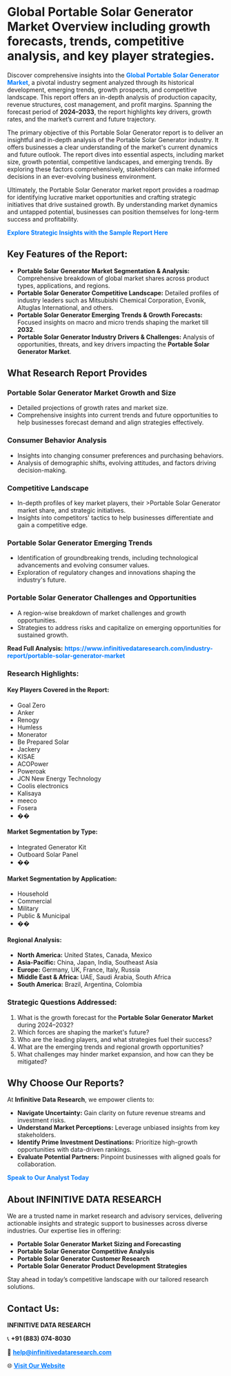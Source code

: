 <h1>Global Portable Solar Generator Market Overview including growth forecasts, trends, competitive analysis, and key player strategies.</h1>
<p>
Discover comprehensive insights into the 
<a href="https://www.infinitivedataresearch.com/industry-report/portable-solar-generator-market" rel="dofollow" style="color: #007BFF; text-decoration: none;"><strong>Global Portable Solar Generator Market</strong></a>, a pivotal industry segment analyzed through its historical development, emerging trends, growth prospects, and competitive landscape. This report offers an in-depth analysis of production capacity, revenue structures, cost management, and profit margins. Spanning the forecast period of <strong>2024–2033</strong>, the report highlights key drivers, growth rates, and the market’s current and future trajectory.
</p>
<p>
The primary objective of this Portable Solar Generator report is to deliver an insightful and in-depth analysis of the Portable Solar Generator industry. It offers businesses a clear understanding of the market's current dynamics and future outlook. The report dives into essential aspects, including market size, growth potential, competitive landscapes, and emerging trends. By exploring these factors comprehensively, stakeholders can make informed decisions in an ever-evolving business environment.
</p>
<p>
Ultimately, the Portable Solar Generator market report provides a roadmap for identifying lucrative market opportunities and crafting strategic initiatives that drive sustained growth. By understanding market dynamics and untapped potential, businesses can position themselves for long-term success and profitability.
</p>
<p>
<a href="https://www.infinitivedataresearch.com/request-sample/reportId=109510" style="color: #007BFF; text-decoration: none;"><strong>Explore Strategic Insights with the Sample Report Here</strong></a>
</p>

<h2>Key Features of the Report:</h2>
<ul>
<li><strong>Portable Solar Generator Market Segmentation & Analysis:</strong> Comprehensive breakdown of global market shares across product types, applications, and regions.</li>
<li><strong>Portable Solar Generator Competitive Landscape:</strong> Detailed profiles of industry leaders such as Mitsubishi Chemical Corporation, Evonik, Altuglas International, and others.</li>
<li><strong>Portable Solar Generator Emerging Trends & Growth Forecasts:</strong> Focused insights on macro and micro trends shaping the market till <strong>2032</strong>.</li>
<li><strong>Portable Solar Generator Industry Drivers & Challenges:</strong> Analysis of opportunities, threats, and key drivers impacting the <strong>Portable Solar Generator Market</strong>.</li>
</ul>

<h2>What Research Report Provides</h2>
<h3>Portable Solar Generator Market Growth and Size</h3>
<ul>
<li>Detailed projections of growth rates and market size.</li>
<li>Comprehensive insights into current trends and future opportunities to help businesses forecast demand and align strategies effectively.</li>
</ul>

<h3>Consumer Behavior Analysis</h3>
<ul>
<li>Insights into changing consumer preferences and purchasing behaviors.</li>
<li>Analysis of demographic shifts, evolving attitudes, and factors driving decision-making.</li>
</ul>

<h3>Competitive Landscape</h3>
<ul>
<li>In-depth profiles of key market players, their >Portable Solar Generator market share, and strategic initiatives.</li>
<li>Insights into competitors' tactics to help businesses differentiate and gain a competitive edge.</li>
</ul>

<h3>Portable Solar Generator Emerging Trends</h3>
<ul>
<li>Identification of groundbreaking trends, including technological advancements and evolving consumer values.</li>
<li>Exploration of regulatory changes and innovations shaping the industry's future.</li>
</ul>

<h3>Portable Solar Generator Challenges and Opportunities</h3>
<ul>
<li>A region-wise breakdown of market challenges and growth opportunities.</li>
<li>Strategies to address risks and capitalize on emerging opportunities for sustained growth.</li>
</ul>
<p><strong>Read Full Analysis:</strong> <a href="https://www.infinitivedataresearch.com/industry-report/portable-solar-generator-market" rel="dofollow" style="color: #007BFF; text-decoration: none;"><strong>https://www.infinitivedataresearch.com/industry-report/portable-solar-generator-market</strong></a></p>
<h3>Research Highlights:</h3>
<h4>Key Players Covered in the Report:</h4>
<ul><li>Goal Zero</li><li>Anker</li><li>Renogy</li><li>Humless</li><li>Monerator</li><li>Be Prepared Solar</li><li>Jackery</li><li>KISAE</li><li>ACOPower</li><li>Poweroak</li><li>JCN New Energy Technology</li><li>Coolis electronics</li><li>Kalisaya</li><li>meeco</li><li>Fosera</li><li>��</li></ul>
<h4>Market Segmentation by Type:</h4>
<ul><li>Integrated Generator Kit</li><li>Outboard Solar Panel</li><li>��</li></ul>
<h4>Market Segmentation by Application:</h4>
<ul><li>Household</li><li>Commercial</li><li>Military</li><li>Public &amp; Municipal</li><li>��</li></ul>

<h4>Regional Analysis:</h4>
<ul>
<li><strong>North America:</strong> United States, Canada, Mexico</li>
<li><strong>Asia-Pacific:</strong> China, Japan, India, Southeast Asia</li>
<li><strong>Europe:</strong> Germany, UK, France, Italy, Russia</li>
<li><strong>Middle East & Africa:</strong> UAE, Saudi Arabia, South Africa</li>
<li><strong>South America:</strong> Brazil, Argentina, Colombia</li>
</ul>

<h3>Strategic Questions Addressed:</h3>
<ol>
<li>What is the growth forecast for the <strong>Portable Solar Generator Market</strong> during 2024–2032?</li>
<li>Which forces are shaping the market's future?</li>
<li>Who are the leading players, and what strategies fuel their success?</li>
<li>What are the emerging trends and regional growth opportunities?</li>
<li>What challenges may hinder market expansion, and how can they be mitigated?</li>
</ol>

<h2>Why Choose Our Reports?</h2>
<p>At <strong>Infinitive Data Research</strong>, we empower clients to:</p>
<ul>
<li><strong>Navigate Uncertainty:</strong> Gain clarity on future revenue streams and investment risks.</li>
<li><strong>Understand Market Perceptions:</strong> Leverage unbiased insights from key stakeholders.</li>
<li><strong>Identify Prime Investment Destinations:</strong> Prioritize high-growth opportunities with data-driven rankings.</li>
<li><strong>Evaluate Potential Partners:</strong> Pinpoint businesses with aligned goals for collaboration.</li>
</ul>
<p><a href="https://www.infinitivedataresearch.com/industry-report/portable-solar-generator-market" rel="dofollow" style="color: #007BFF; text-decoration: none;"><strong>Speak to Our Analyst Today</strong></a></p>

<h2>About INFINITIVE DATA RESEARCH</h2>
<p>We are a trusted name in market research and advisory services, delivering actionable insights and strategic support to businesses across diverse industries. Our expertise lies in offering:</p>
<ul>
<li><strong>Portable Solar Generator Market Sizing and Forecasting</strong></li>
<li><strong>Portable Solar Generator Competitive Analysis</strong></li>
<li><strong>Portable Solar Generator Customer Research</strong></li>
<li><strong>Portable Solar Generator Product Development Strategies</strong></li>
</ul>
<p>Stay ahead in today’s competitive landscape with our tailored research solutions.</p>

<h2>Contact Us:</h2>
<p><strong>INFINITIVE DATA RESEARCH</strong></p>
<p>📞 <strong>+91 (883) 074-8030</strong></p>
<p>📧 <strong><a href="mailto:help@infinitivedataresearch.com" style="color: #007BFF;">help@infinitivedataresearch.com</a></strong></p>
<p>🌐 <strong><a href="https://www.infinitivedataresearch.com" rel="dofollow" style="color: #007BFF;">Visit Our Website</a></strong></p>